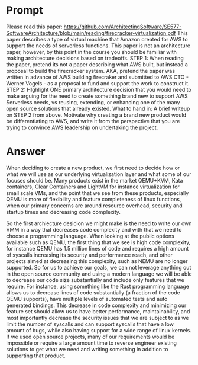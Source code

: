 # Prompt

Please read this paper:   https://github.com/ArchitectingSoftware/SE577-SoftwareArchitecture/blob/main/reading/firecracker-virtualization.pdf
This paper describes a type of virtual machine that Amazon created for AWS to support the needs of serverless functions.
This paper is not an architecture paper, however, by this point in the course you should be familiar with making architecture decisions based on tradeoffs. 
STEP 1:  When reading the paper, pretend its not a paper describing what AWS built, but instead a proposal to build the firecracker system.  AKA, pretend the paper was written in advance of AWS building firecraker and submitted to AWS CTO - Werner Vogels - as a proposal to fund and support the work to construct it. 
STEP 2:  HIghlight ONE primary architecture decision that you would need to make arguing for the need to create something brand new to support AWS Serverless needs, vs reusing, extending, or enhancing one of the many open source solutions that already existed. 
What to hand in:  A brief writeup on STEP 2 from above.  Motivate why creating a brand new product would be differentiating to AWS, and write it from the perspective that you are trying to convince AWS leadership on undertaking the project. 

# Answer

When deciding to create a new product, we first need to decide how or what we will use as our underlying virtualization layer and what some of our focuses should be.  Many products exist in the market QEMU+KVM, Kata containers, Clear Containers and LightVM for instance virtualization for small scale VMs, and the point that we see from these products, especially QEMU is more of flexibility and feature completeness of linux functions, when our primary concerns are around resource overhead, security and startup times and decreasing code complexity.  

So the first archiecture desicion we might make is the need to write our own VMM in a way that decreases code complexity and with that we need to choose a programming language.  When looking at the public options available such as QEMU, the first thing that we see is high code complexity, for instance QEMU has 1.5 million lines of code and requires a high amount of syscalls increasing its security and performance reach, and other projects aimed at decreasing this complexity, such as NEMU are no longer supported.  So for us to achieve our goals, we can not leverage anything out in the open source community and using a modern language we will be able to decrease our code size substantially and include only features that we require.  For instance, using something like the Rust programming language allows us to decrease lines of code substantially (a fraction of the code QEMU supports), have multiple levels of automated tests and auto generated bindings.  This decrease in code complexity and minimizing our feature set should allow us to have better performance, maintainability, and most importantly decrease the security issues that we are subject to as we limit the number of syscalls and can support syscalls that have a low amount of bugs, while also having support for a wide range of linux kernels.  If we used open source projects, many of our requirements would be impossible or require a large amount time to reverse engineer existing solutions to get what we need and writing something in addition to supporting that product.
